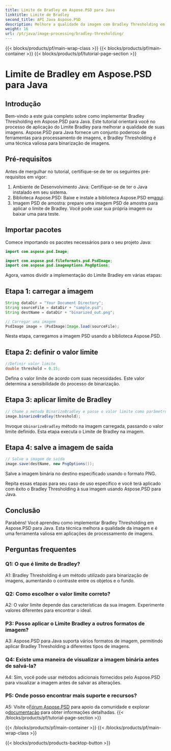 ```yaml
---
title: Limite de Bradley em Aspose.PSD para Java
linktitle: Limite de Bradley
second_title: API Java Aspose.PSD
description: Melhore a qualidade da imagem com Bradley Thresholding em Aspose.PSD para Java. Siga nosso guia passo a passo para uma binarização de imagens eficaz.
weight: 16
url: /pt/java/image-processing/bradley-thresholding/
---
```


{{< blocks/products/pf/main-wrap-class >}}
{{< blocks/products/pf/main-container >}}
{{< blocks/products/pf/tutorial-page-section >}}

# Limite de Bradley em Aspose.PSD para Java

## Introdução

Bem-vindo a este guia completo sobre como implementar Bradley Thresholding em Aspose.PSD para Java. Este tutorial orientará você no processo de aplicação do Limite Bradley para melhorar a qualidade de suas imagens. Aspose.PSD para Java fornece um conjunto poderoso de ferramentas para processamento de imagens, e Bradley Thresholding é uma técnica valiosa para binarização de imagens.

## Pré-requisitos

Antes de mergulhar no tutorial, certifique-se de ter os seguintes pré-requisitos em vigor:

1. Ambiente de Desenvolvimento Java: Certifique-se de ter o Java instalado em seu sistema.
2.  Biblioteca Aspose.PSD: Baixe e instale a biblioteca Aspose.PSD em[aqui](https://releases.aspose.com/psd/java/).
3. Imagem PSD de amostra: prepare uma imagem PSD de amostra para aplicar o limite de Bradley. Você pode usar sua própria imagem ou baixar uma para teste.

## Importar pacotes

Comece importando os pacotes necessários para o seu projeto Java:

```java
import com.aspose.psd.Image;

import com.aspose.psd.fileformats.psd.PsdImage;
import com.aspose.psd.imageoptions.PngOptions;
```

Agora, vamos dividir a implementação do Limite Bradley em várias etapas:

## Etapa 1: carregar a imagem

```java
String dataDir = "Your Document Directory";
String sourceFile = dataDir + "sample.psd";
String destName = dataDir + "binarized_out.png";

// Carregar uma imagem
PsdImage image = (PsdImage)Image.load(sourceFile);
```

Nesta etapa, carregamos a imagem PSD usando a biblioteca Aspose.PSD.

## Etapa 2: definir o valor limite

```java
//Definir valor limite
double threshold = 0.15;
```

Defina o valor limite de acordo com suas necessidades. Este valor determina a sensibilidade do processo de binarização.

## Etapa 3: aplicar limite de Bradley

```java
// Chame o método BinarizeBradley e passe o valor limite como parâmetro
image.binarizeBradley(threshold);
```

 Invoque o`binarizeBradley` método na imagem carregada, passando o valor limite definido. Esta etapa executa o Limite de Bradley na imagem.

## Etapa 4: salve a imagem de saída

```java
// Salve a imagem de saída
image.save(destName, new PngOptions());
```

Salve a imagem binária no destino especificado usando o formato PNG.

Repita essas etapas para seu caso de uso específico e você terá aplicado com êxito o Bradley Thresholding à sua imagem usando Aspose.PSD para Java.

## Conclusão

Parabéns! Você aprendeu como implementar Bradley Thresholding em Aspose.PSD para Java. Esta técnica melhora a qualidade da imagem e é uma ferramenta valiosa em aplicações de processamento de imagens.

## Perguntas frequentes

### Q1: O que é limite de Bradley?

A1: Bradley Thresholding é um método utilizado para binarização de imagens, aumentando o contraste entre os objetos e o fundo.

### Q2: Como escolher o valor limite correto?

A2: O valor limite depende das características da sua imagem. Experimente valores diferentes para encontrar o ideal.

### P3: Posso aplicar o Limite Bradley a outros formatos de imagem?

A3: Aspose.PSD para Java suporta vários formatos de imagem, permitindo aplicar Bradley Thresholding a diferentes tipos de imagens.

### Q4: Existe uma maneira de visualizar a imagem binária antes de salvá-la?

A4: Sim, você pode usar métodos adicionais fornecidos pelo Aspose.PSD para visualizar a imagem antes de salvar as alterações.

### P5: Onde posso encontrar mais suporte e recursos?

 A5: Visite o[Fórum Aspose.PSD](https://forum.aspose.com/c/psd/34) para apoio da comunidade e explorar o[documentação](https://reference.aspose.com/psd/java/) para obter informações detalhadas.
{{< /blocks/products/pf/tutorial-page-section >}}

{{< /blocks/products/pf/main-container >}}
{{< /blocks/products/pf/main-wrap-class >}}

{{< blocks/products/products-backtop-button >}}
